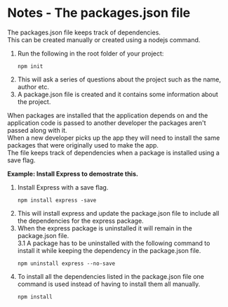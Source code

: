 # Notes - The packages.json file

The packages.json file keeps track of dependencies.  
This can be created manually or created using a nodejs command.

1. Run the following in the root folder of your project:
    ```
    npm init
    ```
2. This will ask a series of questions about the project such as the name, author etc.
3. A package.json file is created and it contains some information about the project.

When packages are installed that the application depends on and the application code is passed to another developer the packages aren't passed along with it.  
When a new developer picks up the app they will need to install the same packages that were originally used to make the app.  
The file keeps track of dependencies when a package is installed using a save flag.

**Example: Install Express to demostrate this.**
1. Install Express with a save flag.
    ```
    npm install express -save
    ```
2. This will install express and update the package.json file to include all the dependencies for the express package.
3. When the express package is uninstalled it will remain in the package.json file.  
    3.1 A package has to be uninstalled with the following command to install it while keeping the dependency in the package.json file.  
    ```
    npm uninstall express --no-save
    ```
4. To install all the dependencies listed in the package.json file one command is used instead of having to install them all manually.
    ```
    npm install
    ```